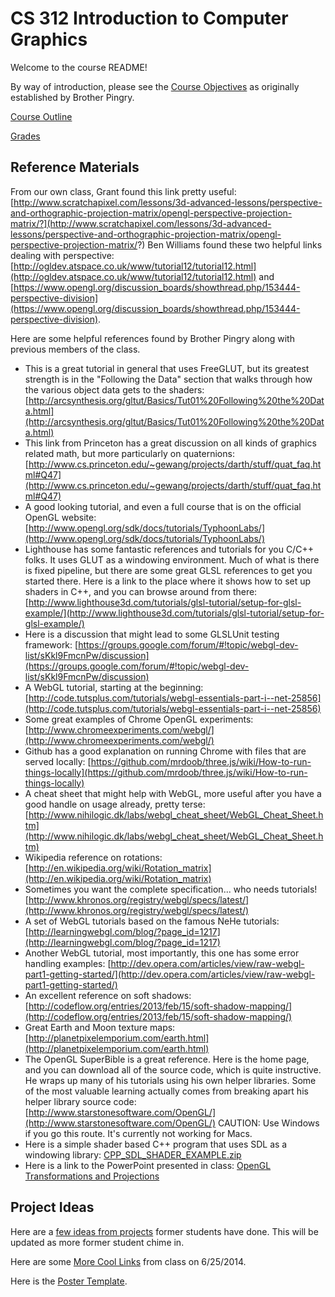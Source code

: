 CS 312 Introduction to Computer Graphics
========================================

Welcome to the course README!

By way of introduction, please see the [Course Objectives](info/Objectives.md) as originally established by Brother Pingry.

[Course Outline](info/Outline.md)

[Grades](info/Grades.md)

## Reference Materials

From our own class, Grant found this link pretty useful: [http://www.scratchapixel.com/lessons/3d-advanced-lessons/perspective-and-orthographic-projection-matrix/opengl-perspective-projection-matrix/?](http://www.scratchapixel.com/lessons/3d-advanced-lessons/perspective-and-orthographic-projection-matrix/opengl-perspective-projection-matrix/?) Ben Williams found these two helpful links dealing with perspective: [http://ogldev.atspace.co.uk/www/tutorial12/tutorial12.html](http://ogldev.atspace.co.uk/www/tutorial12/tutorial12.html) and [https://www.opengl.org/discussion_boards/showthread.php/153444-perspective-division](https://www.opengl.org/discussion_boards/showthread.php/153444-perspective-division).

Here are some helpful references found by Brother Pingry along with previous members of the class.

* This is a great tutorial in general that uses FreeGLUT, but its greatest strength is in the "Following the Data" section that walks through how the various object data gets to the shaders: [http://arcsynthesis.org/gltut/Basics/Tut01%20Following%20the%20Data.html](http://arcsynthesis.org/gltut/Basics/Tut01%20Following%20the%20Data.html)
* This link from Princeton has a great discussion on all kinds of graphics related math, but more particularly on quaternions: [http://www.cs.princeton.edu/~gewang/projects/darth/stuff/quat_faq.html#Q47](http://www.cs.princeton.edu/~gewang/projects/darth/stuff/quat_faq.html#Q47)
* A good looking tutorial, and even a full course that is on the official OpenGL website: [http://www.opengl.org/sdk/docs/tutorials/TyphoonLabs/](http://www.opengl.org/sdk/docs/tutorials/TyphoonLabs/)
* Lighthouse has some fantastic references and tutorials for you C/C++ folks. It uses GLUT as a windowing environment. Much of what is there is fixed pipeline, but there are some great GLSL references to get you started there. Here is a link to the place where it shows how to set up shaders in C++, and you can browse around from there: [http://www.lighthouse3d.com/tutorials/glsl-tutorial/setup-for-glsl-example/](http://www.lighthouse3d.com/tutorials/glsl-tutorial/setup-for-glsl-example/)
* Here is a discussion that might lead to some GLSLUnit testing framework: [https://groups.google.com/forum/#!topic/webgl-dev-list/sKkl9FmcnPw/discussion](https://groups.google.com/forum/#!topic/webgl-dev-list/sKkl9FmcnPw/discussion)
* A WebGL tutorial, starting at the beginning:[http://code.tutsplus.com/tutorials/webgl-essentials-part-i--net-25856](http://code.tutsplus.com/tutorials/webgl-essentials-part-i--net-25856)
* Some great examples of Chrome OpenGL experiments: [http://www.chromeexperiments.com/webgl/](http://www.chromeexperiments.com/webgl/)
* Github has a good explanation on running Chrome with files that are served locally: [https://github.com/mrdoob/three.js/wiki/How-to-run-things-locally](https://github.com/mrdoob/three.js/wiki/How-to-run-things-locally)
* A cheat sheet that might help with WebGL, more useful after you have a good handle on usage already, pretty terse: [http://www.nihilogic.dk/labs/webgl_cheat_sheet/WebGL_Cheat_Sheet.htm](http://www.nihilogic.dk/labs/webgl_cheat_sheet/WebGL_Cheat_Sheet.htm)
* Wikipedia reference on rotations: [http://en.wikipedia.org/wiki/Rotation_matrix](http://en.wikipedia.org/wiki/Rotation_matrix)
* Sometimes you want the complete specification... who needs tutorials! [http://www.khronos.org/registry/webgl/specs/latest/](http://www.khronos.org/registry/webgl/specs/latest/)
* A set of WebGL tutorials based on the famous NeHe tutorials: [http://learningwebgl.com/blog/?page_id=1217](http://learningwebgl.com/blog/?page_id=1217)
* Another WebGL tutorial, most importantly, this one has some error handling examples: [http://dev.opera.com/articles/view/raw-webgl-part1-getting-started/](http://dev.opera.com/articles/view/raw-webgl-part1-getting-started/)
* An excellent reference on soft shadows: [http://codeflow.org/entries/2013/feb/15/soft-shadow-mapping/](http://codeflow.org/entries/2013/feb/15/soft-shadow-mapping/)
* Great Earth and Moon texture maps: [http://planetpixelemporium.com/earth.html](http://planetpixelemporium.com/earth.html)
* The OpenGL SuperBible is a great reference. Here is the home page, and you can download all of the source code, which is quite instructive. He wraps up many of his tutorials using his own helper libraries. Some of the most valuable learning actually comes from breaking apart his helper library source code: [http://www.starstonesoftware.com/OpenGL/](http://www.starstonesoftware.com/OpenGL/) CAUTION: Use Windows if you go this route. It's currently not working for Macs.
* Here is a simple shader based C++ program that uses SDL as a windowing library: [CPP_SDL_SHADER_EXAMPLE.zip](contrib/CPP_SDL_SHADER_EXAMPLE.zip)
* Here is a link to the PowerPoint presented in class: [OpenGL Transformations and Projections](http://coitweb.uncc.edu/~krs/courses/3050/lectures/OpenGL_xforms.ppt)

## Project Ideas

Here are a [few ideas from projects](info/ProjectIdeas.md) former students have done. This will be updated as more former student chime in.

Here are some [More Cool Links](info/MoreCoolLinks.md) from class on 6/25/2014.

Here is the [Poster Template](info/PosterTemplate.pptx).

